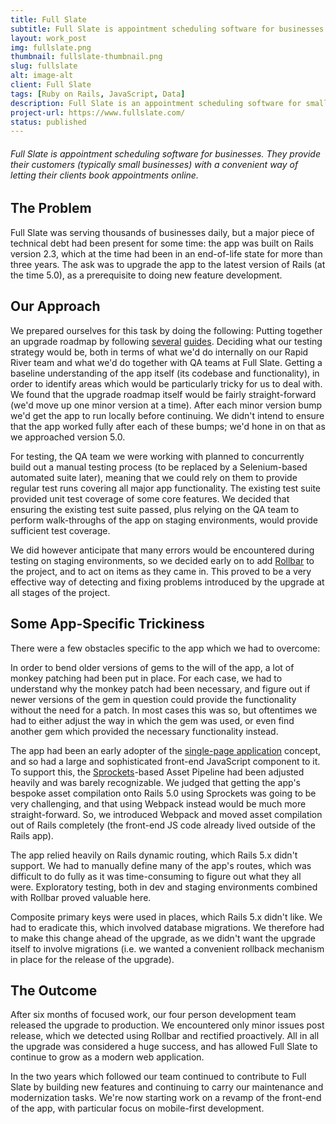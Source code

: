 ```yaml
---
title: Full Slate
subtitle: Full Slate is appointment scheduling software for businesses. They provide their customers (typically small businesses) with a convenient way of letting their clients book appointments online.
layout: work_post
img: fullslate.png
thumbnail: fullslate-thumbnail.png
slug: fullslate
alt: image-alt
client: Full Slate
tags: [Ruby on Rails, JavaScript, Data]
description: Full Slate is an appointment scheduling software for small businesses. The Rapid River successfully upgraded the Rails version from 2 to 5.
project-url: https://www.fullslate.com/
status: published
---
```


###### Full Slate is appointment scheduling software for businesses. They provide their customers (typically small businesses) with a convenient way of letting their clients book appointments online.

## The Problem

Full Slate was serving thousands of businesses daily, but a major piece of technical debt had been present for some time: the app was built on Rails version 2.3, which at the time had been in an end-of-life state for more than three years. The ask was to upgrade the app to the latest version of Rails (at the time 5.0), as a prerequisite to doing new feature development.

## Our Approach

We prepared ourselves for this task by doing the following:
Putting together an upgrade roadmap by following [several](http://www.rails-upgrade-checklist.com/) [guides](https://guides.rubyonrails.org/upgrading_ruby_on_rails.html).
Deciding what our testing strategy would be, both in terms of what we'd do internally on our Rapid River team and what we'd do together with QA teams at Full Slate.
Getting a baseline understanding of the app itself (its codebase and functionality), in order to identify areas which would be particularly tricky for us to deal with.
We found that the upgrade roadmap itself would be fairly straight-forward (we'd move up one minor version at a time). After each minor version bump we'd get the app to run locally before continuing. We didn't intend to ensure that the app worked fully after each of these bumps; we'd hone in on that as we approached version 5.0.

For testing, the QA team we were working with planned to concurrently build out a manual testing process (to be replaced by a Selenium-based automated suite later), meaning that we could rely on them to provide regular test runs covering all major app functionality. The existing test suite provided unit test coverage of some core features. We decided that ensuring the existing test suite passed, plus relying on the QA team to perform walk-throughs of the app on staging environments, would provide sufficient test coverage.

We did however anticipate that many errors would be encountered during testing on staging environments, so we decided early on to add [Rollbar](https://rollbar.com/) to the project, and to act on items as they came in. This proved to be a very effective way of detecting and fixing problems introduced by the upgrade at all stages of the project.

<!-- <div class="client-quote">
  Lorem ipsum dolor sit amet, consectetur adipiscing elit. Nunc pulvinar scelerisque purus. Sed pharetra tempor est quis ultricies. Vestibulum ut tellus tortor. Etiam lacinia libero id enim porttitor scelerisque. Ut eget nisl et risus aliquam tempor. Aliquam et risus a ante tempus viverra a eget nisl. Praesent congue magna non scelerisque convallis.
</div> -->

## Some App-Specific Trickiness

There were a few obstacles specific to the app which we had to overcome:

In order to bend older versions of gems to the will of the app, a lot of monkey patching had been put in place. For each case, we had to understand why the monkey patch had been necessary, and figure out if newer versions of the gem in question could provide the functionality without the need for a patch. In most cases this was so, but oftentimes we had to either adjust the way in which the gem was used, or even find another gem which provided the necessary functionality instead.

The app had been an early adopter of the [single-page application](https://en.wikipedia.org/wiki/Single-page_application) concept, and so had a large and sophisticated front-end JavaScript component to it. To support this, the [Sprockets](https://github.com/rails/sprockets)-based Asset Pipeline had been adjusted heavily and was barely recognizable. We judged that getting the app's bespoke asset compilation onto Rails 5.0 using Sprockets was going to be very challenging, and that using Webpack instead would be much more straight-forward. So, we introduced Webpack and moved asset compilation out of Rails completely (the front-end JS code already lived outside of the Rails app).

The app relied heavily on Rails dynamic routing, which Rails 5.x didn't support. We had to manually define many of the app's routes, which was difficult to do fully as it was time-consuming to figure out what they all were. Exploratory testing, both in dev and staging environments combined with Rollbar proved valuable here.

Composite primary keys were used in places, which Rails 5.x didn't like. We had to eradicate this, which involved database migrations. We therefore had to make this change ahead of the upgrade, as we didn't want the upgrade itself to involve migrations (i.e. we wanted a convenient rollback mechanism in place for the release of the upgrade).

## The Outcome

After six months of focused work, our four person development team released the upgrade to production. We encountered only minor issues post release, which we detected using Rollbar and rectified proactively. All in all the upgrade was considered a huge success, and has allowed Full Slate to continue to grow as a modern web application.

In the two years which followed our team continued to contribute to Full Slate by building new features and continuing to carry our maintenance and modernization tasks. We're now starting work on a revamp of the front-end of the app, with particular focus on mobile-first development.
